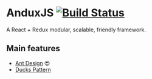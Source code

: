 # AnduxJS [![Build Status](https://travis-ci.org/fccoelho7/andux.svg?branch=master)](https://travis-ci.org/fccoelho7/andux)

A React + Redux modular, scalable, friendly framework.

## Main features

- [Ant Design](https://ant.design/) 😍
- [Ducks Pattern](https://github.com/erikras/ducks-modular-redux)
